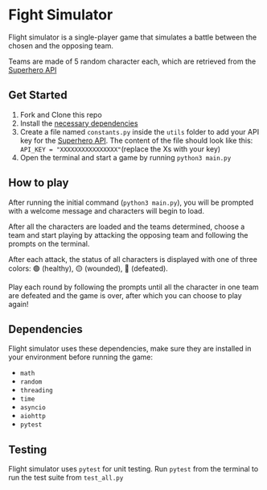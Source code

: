 # Fight Simulator

Flight simulator is a single-player game that simulates a battle between the chosen and the opposing team.

Teams are made of 5 random character each, which are retrieved from the [Superhero API](https://www.superheroapi.com/)

## Get Started

1. Fork and Clone this repo
1. Install the [necessary dependencies](#dependencies)
1. Create a file named ```constants.py``` inside the ```utils``` folder to add your API key for the [Superhero API](https://www.superheroapi.com/). The content of the file should look like this: ```API_KEY = "XXXXXXXXXXXXXXXX"```(replace the Xs with your key)
1. Open the terminal and start a game by running ```python3 main.py```

## How to play
After running the initial command (```python3 main.py```), you will be prompted with a welcome message and characters will begin to load.

After all the characters are loaded and the teams determined, choose a team and start playing by attacking the opposing team and following the prompts on the terminal.

After each attack, the status of all characters is displayed with one of three colors: 🟢 (healthy), 🟡 (wounded), 🔴 (defeated).

Play each round by following the prompts until all the character in one team are defeated and the game is over, after which you can choose to play again!

## Dependencies
Flight simulator uses these dependencies, make sure they are installed in your environment before running the game:
* ```math```
* ```random```
* ```threading```
* ```time```
* ```asyncio```
* ```aiohttp```
* ```pytest```

## Testing
Flight simulator uses ```pytest``` for unit testing. Run ```pytest``` from the terminal to run the test suite from ```test_all.py```